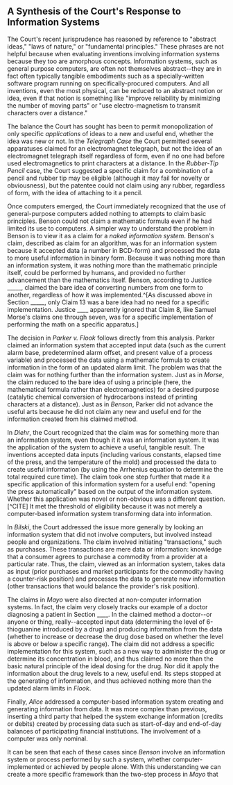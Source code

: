 ## A Synthesis of the Court's Response to Information Systems

The Court's recent jurisprudence has reasoned by reference to "abstract ideas," "laws of nature," or "fundamental principles." These phrases are not helpful because when evaluating inventions involving information systems because they too are amorphous concepts. Information systems, such as general purpose computers, are often not themselves abstract--they are in fact often typically tangible embodiments such as a specially-written software program running on specifically-procured computers. And all inventions, even the most physical, can be reduced to an abstract notion or idea, even if that notion is something like "improve reliability by minimizing the number of moving parts" or "use electro-magnetism to transmit characters over a distance."

The balance the Court has sought has been to permit monopolization of only specific *applications* of ideas to a new and useful end, whether the idea was new or not. In the *Telegraph Case* the Court permitted several apparatuses claimed for an electromagnet telegraph, but not the idea of an electromagnet telegraph itself regardless of form, even if no one had before used electromagnetics to print characters at a distance.  In the *Rubber-Tip Pencil* case, the Court suggested a specific claim for a combination of a pencil and rubber tip may be eligible (although it may fail for novelty or obviousness), but the patentee could not claim using any rubber, regardless of form, with the idea of attaching to it a pencil.

Once computers emerged, the Court immediately recognized that the use of general-purpose computers added nothing to attempts to claim basic principles. Benson could not claim a mathematic formula even if he had limited its use to computers. A simpler way to understand the problem in Benson is to view it as a claim for a *naked information system*. Benson's claim, described as claim for an algorithm, was for an information system because it accepted data (a number in BCD-form) and processed the data to more useful information in binary form. Because it was nothing more than an information system, it was nothing more than the mathematic principle itself, could be performed by humans, and provided no further advancement than the mathematics itself. Benson, according to Justice _____, claimed the bare idea of converting numbers from one form to another, regardless of how it was implemented.^[As discussed above in Section _____, only Claim 13 was a bare idea had no need for a specific implementation. Justice ____ apparently ignored that Claim 8, like Samuel Morse's claims one through seven, was for a specific implementation of performing the math on a specific apparatus.]

The decision in *Parker v. Flook* follows directly from this analysis. Parker claimed an information system that accepted input data (such as the current alarm base, predetermined alarm offset, and present value of a process variable) and processed the data using a mathematic formula to create information in the form of an updated alarm limit. The problem was that the claim was for nothing further than the information system. Just as in *Morse*, the claim reduced to the bare idea of using a principle (here, the mathematical formula rather than electromagnetics) for a desired purpose (catalytic chemical conversion of hydrocarbons instead of printing characters at a distance). Just as in *Benson*, Parker did not advance the useful arts because he did not claim any new and useful end for the information created from his claimed method.

In *Diehr*, the Court recognized that the claim was for something more than an information system, even though it it was an information system.  It was the application of the system to achieve a useful, tangible result. The inventions accepted data inputs (including various constants, elapsed time of the press, and the temperature of the mold) and processed the data to create useful information (by using the Arrhenius equation to determine the total required cure time). The claim took one step further that made it a specific application of this information system for a useful end: "opening the press automatically" based on the output of the information system. Whether this application was novel or non-obvious was a different question.[^CITE] It met the threshold of eligibility because it was not merely a computer-based information system transforming data into information.

In *Bilski*, the Court addressed the issue more generally by looking an information system that did not involve computers, but involved instead people and organizations. The claim involved initiating "transactions," such as purchases. These transactions are mere data or information: knowledge that a consumer agrees to purchase a commodity from a provider at a particular rate. Thus, the claim, viewed as an information system, takes data as input (prior purchases and market participants for the commodity having a counter-risk position) and processes the data to generate new information (other transactions that would balance the provider's risk position).

The claims in *Mayo* were also directed at non-computer information systems. In fact, the claim very closely tracks our example of a doctor diagnosing a patient in Section ____. In the claimed method a doctor--or anyone or thing, really--accepted input data (determining the level of 6-thioguanine introduced by a drug) and producing information from the data (whether to increase or decrease the drug dose based on whether the level is above or below a specific range). The claim did not address a specific implementation for this system, such as a new way to administer the drug or determine its concentration in blood, and thus claimed no more than the basic natural principle of the ideal dosing for the drug. Nor did it apply the information about the drug levels to a new, useful end. Its steps stopped at the generating of information, and thus achieved nothing more than the updated alarm limits in *Flook*.

Finally, *Alice* addressed a computer-based information system creating and generating information from data. It was more complex than previous, inserting a third party that helped the system exchange information (credits or debits) created by processing data such as start-of-day and end-of-day balances of participating financial institutions. The involvement of a computer was only nominal.

It can be seen that each of these cases since *Benson* involve an information system or process performed by such a system, whether computer-implemented or achieved by people alone. With this understanding we can create a more specific framework than the two-step process in *Mayo* that
